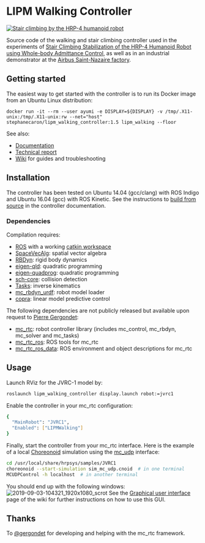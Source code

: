 # LIPM Walking Controller

[![Stair climbing by the HRP-4 humanoid robot](https://scaron.info/images/stair-climbing.jpg)](https://www.youtube.com/watch?v=vFCFKAunsYM)

Source code of the walking and stair climbing controller used in the experiments of [Stair Climbing Stabilization of the HRP-4 Humanoid Robot using Whole-body Admittance Control](https://hal.archives-ouvertes.fr/hal-01875387/document), as well as in an industrial demonstrator at the [Airbus Saint-Nazaire factory](https://cordis.europa.eu/project/rcn/194280/brief/en?WT.mc_id=exp).

## Getting started

The easiest way to get started with the controller is to run its Docker image from an Ubuntu Linux distribution:

```
docker run -it --rm --user ayumi -e DISPLAY=${DISPLAY} -v /tmp/.X11-unix:/tmp/.X11-unix:rw --net="host" stephanecaron/lipm_walking_controller:1.5 lipm_walking --floor
```

See also:

- [Documentation](https://scaron.info/doc/lipm_walking_controller/)
- [Technical report](https://hal.archives-ouvertes.fr/hal-01875387/document)
- [Wiki](https://github.com/stephane-caron/lipm_walking_controller/wiki) for guides and troubleshooting

## Installation

The controller has been tested on Ubuntu 14.04 (gcc/clang) with ROS Indigo and Ubuntu 16.04 (gcc) with ROS Kinetic. See the instructions to [build from source](https://scaron.info/doc/lipm_walking_controller/build.html) in the controller documentation.

### Dependencies

Compilation requires:

* [ROS](http://www.ros.org/) with a working [catkin workspace](http://wiki.ros.org/catkin/Tutorials/create_a_workspace)
* [SpaceVecAlg](https://github.com/jrl-umi3218/SpaceVecAlg): spatial vector algebra
* [RBDyn](https://github.com/jrl-umi3218/RBDyn/): rigid body dynamics
* [eigen-qld](https://github.com/jrl-umi3218/eigen-qld): quadratic programming
* [eigen-quadprog](https://github.com/jrl-umi3218/eigen-quadprog): quadratic programming
* [sch-core](https://github.com/jrl-umi3218/sch-core): collision detection
* [Tasks](https://github.com/jrl-umi3218/Tasks/): inverse kinematics
* [mc\_rbdyn\_urdf](https://github.com/jrl-umi3218/mc_rbdyn_urdf): robot model loader
* [copra](https://github.com/vsamy/copra): linear model predictive control

The following dependencies are not publicly released but available upon request to [Pierre Gergondet](mailto:pierre.gergondet@gmail.com):

* [mc\_rtc](https://gite.lirmm.fr/multi-contact/mc_rtc): robot controller library (includes mc\_control, mc\_rbdyn, mc\_solver and mc\_tasks)
* [mc\_rtc\_ros](https://gite.lirmm.fr/multi-contact/mc_rtc_ros): ROS tools for mc\_rtc
* [mc\_rtc\_ros\_data](https://gite.lirmm.fr/multi-contact/mc_rtc_ros_data): ROS environment and object descriptions for mc\_rtc

## Usage

Launch RViz for the JVRC-1 model by:
```sh
roslaunch lipm_walking_controller display.launch robot:=jvrc1
```
Enable the controller in your mc\_rtc configuration:
```sh
{
  "MainRobot": "JVRC1",
  "Enabled": ["LIPMWalking"]
}
```
Finally, start the controller from your mc\_rtc interface. Here is the example
of a local [Choreonoid](https://choreonoid.org/en/) simulation using the
[mc\_udp](https://gite.lirmm.fr/multi-contact/mc_udp) interface:
```sh
cd /usr/local/share/hrpsys/samples/JVRC1
choreonoid --start-simulation sim_mc_udp.cnoid  # in one terminal
MCUDPControl -h localhost  # in another terminal
```
You should end up with the following windows:
![2019-09-03-104321_1920x1080_scrot](https://user-images.githubusercontent.com/1189580/64157945-ead71c80-ce37-11e9-9081-7936702c5fbc.png)
See the [Graphical user interface](https://github.com/stephane-caron/lipm_walking_controller/wiki/Graphical-user-interface) page of the
wiki for further instructions on how to use this GUI.

## Thanks

To [@gergondet](https://github.com/gergondet) for developing and helping with the mc\_rtc framework.
